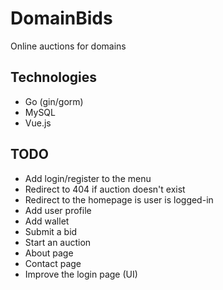# DomainBids
Online auctions for domains  

## Technologies  
- Go (gin/gorm)
- MySQL
- Vue.js

## TODO
- Add login/register to the menu
- Redirect to 404 if auction doesn't exist
- Redirect to the homepage is user is logged-in
- Add user profile
- Add wallet
- Submit a bid
- Start an auction
- About page
- Contact page
- Improve the login page (UI)